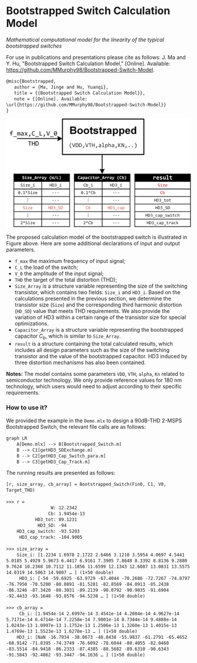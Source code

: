 # Bootstrapped Switch Calculation Model

*Mathematical computational model for the linearity of the typical bootstrapped switches*

For use in publications and presentations please cite as follows:
J. Ma and Y. Hu, "Bootstrapped Switch Calculation Model," [Online]. Available: https://github.com/MMurphy98/Bootstrapped-Switch-Model.

```
@misc{Bootstrapped,
   author = {Ma, Jinge and Hu, Yuanqi},
   title = {{Bootstrapped Switch Calculation Model}},
   note = {[Online]. Available: \url{https://github.com/MMurphy98/Bootstrapped-Switch-Model}}
}
```

<p align="center">
  <img src="./image/p2.png" alt="Description" width="600">
</p>


The proposed calculation model of the bootstrapped switch is illustrated in Figure above. Here are some additional declarations of input and output parameters.

- `f_max` the maximum frequency of input signal;
- `C_L` the load of the switch;
- `V_0` the amplitude of the input signal;
- `THD` the target of the total distortion (THD);
- `Size_Array` is a structure variable representing the size of the switching transistor, which contains two fields: `Size_i` and `HD3_i`. Based on the calculations presented in the previous section, we determine the transistor size (`Size`) and the corresponding third harmonic distortion (`HD_SD`) value that meets THD requirements. We also provide the variation of HD3 within a certain range of the transistor size for special optimizations.
- `Capacitor_Array` is a structure variable representing the bootstrapped capacitor $C_b$, which is similar to `Size_Array`.
- `result` is a structure containing the total calculated results, which includes all design parameters such as the size of the switching transistor and the value of the bootstrapped capacitor. HD3 induced by three distortion mechanisms has also been contained. 

**Notes:** The model contains some parameters `VDD`, `VTH`, `alpha`, `Kn` related to semiconductor technology. We only provide reference values for 180 nm technology, which users would need to adjust according to their specific requirements.


### How to use it?

We provided the example in the `Demo.mlx` to design a 90dB-THD 2-MSPS Bootstrapped Switch, the relevant file calls are as follows:

```mermaid
graph LR
    A[Demo.mlx] --> B[Bootstrapped_Switch.m]
    B --> C1[getHD3_SDExchange.m]
    B --> C2[getHD3_Cap_Switch_para.m]
    B --> C3[getHD3_Cap_Track.m]
```

The running results are presented as follows:
```
[r, size_array, cb_array] = Bootstrapped_Switch(Fin0, C1, V0, Target_THD)

>>> r = 
                 W: 12.2342
                Cb: 1.9454e-13
           HD3_tot: 89.1231
            HD3_SD: -94
    HD3_cap_switch: -93.5203
     HD3_cap_track: -104.9005

>>> size_array = 
    Size_i: [1.2234 1.6978 2.1722 2.6466 3.1210 3.5954 4.0697 4.5441 5.0185 5.4929 5.9673 6.4417 6.9161 7.3905 7.8648 8.3392 8.8136 9.2880 9.7624 10.2368 10.7112 11.1856 11.6599 12.1343 12.6087 13.0831 13.5575 14.0319 14.5063 14.9807 … ] (1×50 double)
     HD3_i: [-54 -59.6925 -63.9729 -67.4044 -70.2686 -72.7267 -74.8797 -76.7950 -78.5200 -80.0891 -81.5281 -82.8569 -84.0913 -85.2438 -86.3246 -87.3420 -88.3031 -89.2139 -90.0792 -90.9035 -91.6904 -92.4433 -93.1648 -93.8576 -94.5238 … ] (1×50 double)

>>> cb_array = 
     Cb_i: [1.9454e-14 2.6997e-14 3.4541e-14 4.2084e-14 4.9627e-14 5.7171e-14 6.4714e-14 7.2258e-14 7.9801e-14 8.7344e-14 9.4888e-14 1.0243e-13 1.0997e-13 1.1752e-13 1.2506e-13 1.3260e-13 1.4015e-13 1.4769e-13 1.5523e-13 1.6278e-13 … ] (1×50 double)
    HD3_i: [NaN -16.7934 -38.0673 -48.8438 -55.9837 -61.2791 -65.4652 -68.9142 -71.8395 -74.3749 -76.6092 -78.6044 -80.4055 -82.0460 -83.5514 -84.9418 -86.2333 -87.4385 -88.5682 -89.6310 -90.6343 -91.5843 -92.4862 -93.3447 -94.1636 … ] (1×50 double)

```
